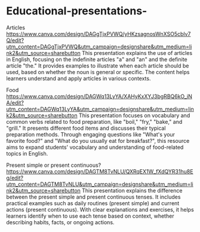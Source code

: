 # Educational-presentations-
Articles
https://www.canva.com/design/DAGgTjxPVWQ/yHKzsagnosWnXSO5cblv7Q/edit?utm_content=DAGgTjxPVWQ&utm_campaign=designshare&utm_medium=link2&utm_source=sharebutton
This presentation explains the use of articles in English, focusing on the indefinite articles "a" and "an" and the definite article "the." It provides examples to illustrate when each article should be used, based on whether the noun is general or specific. The content helps learners understand and apply articles in various contexts.

Food 
https://www.canva.com/design/DAGWq13LyYA/XAHyKxXYJ3bgRBQ6kO_iNA/edit?utm_content=DAGWq13LyYA&utm_campaign=designshare&utm_medium=link2&utm_source=sharebutton
This presentation focuses on vocabulary and common verbs related to food preparation, like "boil," "fry," "bake," and "grill." It presents different food items and discusses their typical preparation methods. Through engaging questions like "What's your favorite food?" and "What do you usually eat for breakfast?", this resource aims to expand students' vocabulary and understanding of food-related topics in English.



Present simple or present continuous?
https://www.canva.com/design/DAGTM8TvNLU/QXRqEX1W_fXdQYR31hu8Eg/edit?utm_content=DAGTM8TvNLU&utm_campaign=designshare&utm_medium=link2&utm_source=sharebutton
This presentation explains the difference between the present simple and present continuous tenses. It includes practical examples such as daily routines (present simple) and current actions (present continuous). With clear explanations and exercises, it helps learners identify when to use each tense based on context, whether describing habits, facts, or ongoing actions.



